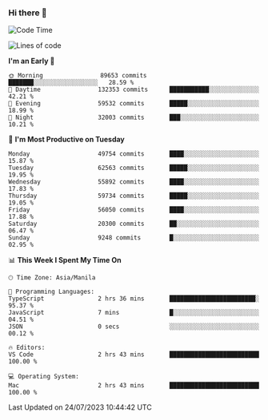 ### Hi there 👋

<!--START_SECTION:waka-->
![Code Time](http://img.shields.io/badge/Code%20Time-4%2C168%20hrs%2042%20mins-blue)

![Lines of code](https://img.shields.io/badge/From%20Hello%20World%20I%27ve%20Written-114.4%20million%20lines%20of%20code-blue)

**I'm an Early 🐤** 

```text
🌞 Morning                89653 commits       ███████░░░░░░░░░░░░░░░░░░   28.59 % 
🌆 Daytime                132353 commits      ███████████░░░░░░░░░░░░░░   42.21 % 
🌃 Evening                59532 commits       █████░░░░░░░░░░░░░░░░░░░░   18.99 % 
🌙 Night                  32003 commits       ███░░░░░░░░░░░░░░░░░░░░░░   10.21 % 
```
📅 **I'm Most Productive on Tuesday** 

```text
Monday                   49754 commits       ████░░░░░░░░░░░░░░░░░░░░░   15.87 % 
Tuesday                  62563 commits       █████░░░░░░░░░░░░░░░░░░░░   19.95 % 
Wednesday                55892 commits       ████░░░░░░░░░░░░░░░░░░░░░   17.83 % 
Thursday                 59734 commits       █████░░░░░░░░░░░░░░░░░░░░   19.05 % 
Friday                   56050 commits       ████░░░░░░░░░░░░░░░░░░░░░   17.88 % 
Saturday                 20300 commits       ██░░░░░░░░░░░░░░░░░░░░░░░   06.47 % 
Sunday                   9248 commits        █░░░░░░░░░░░░░░░░░░░░░░░░   02.95 % 
```


📊 **This Week I Spent My Time On** 

```text
🕑︎ Time Zone: Asia/Manila

💬 Programming Languages: 
TypeScript               2 hrs 36 mins       ████████████████████████░   95.37 % 
JavaScript               7 mins              █░░░░░░░░░░░░░░░░░░░░░░░░   04.51 % 
JSON                     0 secs              ░░░░░░░░░░░░░░░░░░░░░░░░░   00.12 % 

🔥 Editors: 
VS Code                  2 hrs 43 mins       █████████████████████████   100.00 % 

💻 Operating System: 
Mac                      2 hrs 43 mins       █████████████████████████   100.00 % 
```


 Last Updated on 24/07/2023 10:44:42 UTC
<!--END_SECTION:waka-->


<!--
**rad182/rad182** is a ✨ _special_ ✨ repository because its `README.md` (this file) appears on your GitHub profile.

Here are some ideas to get you started:

- 🔭 I’m currently working on ...
- 🌱 I’m currently learning ...
- 👯 I’m looking to collaborate on ...
- 🤔 I’m looking for help with ...
- 💬 Ask me about ...
- 📫 How to reach me: ...
- 😄 Pronouns: ...
- ⚡ Fun fact: ...
-->
